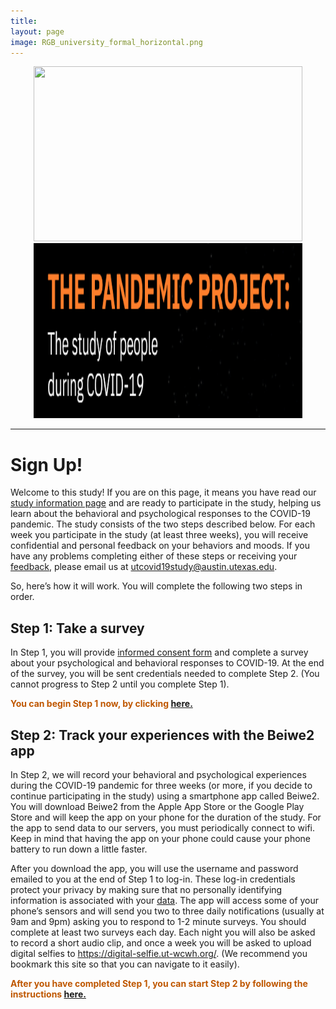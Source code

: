 ```yaml
---
title:
layout: page
image: RGB_university_formal_horizontal.png
---
```

<p align="center">
  <a href="http://covid19.ut-wcwh.org/">
  <img width="430" height="280" src="/images/covid19.png">
  </a>
  <a href="https://utpsyc.org/covid19/index.html">
  <img width="430" height="280" src="/images/pandemicproject.png">
  </a>
</p>

___
# Sign Up!

Welcome to this study! If you are on this page, it means you have read our [study information page](http://covid19.ut-wcwh.org/study-info/) and are ready to participate in the study, helping us learn about the behavioral and psychological responses to the COVID-19 pandemic. The study consists of the two steps described below. For each week you participate in the study (at least three weeks), you will receive confidential and personal feedback on your behaviors and moods. If you have any problems completing either of these steps or receiving your [feedback](http://covid19.ut-wcwh.org/study-info/#examples-of-feedback), please email us at <utcovid19study@austin.utexas.edu>.
 
So, here’s how it will work. You will complete the following two steps in order. 
 
## Step 1: Take a survey
In Step 1, you will provide <a href="https://drive.google.com/open?id=1rTROuTRnuLRAlj1MTkCKngwcSZzY_1J1" target="_blank">informed consent form</a> and complete a survey about your psychological and behavioral responses to COVID-19. At the end of the survey, you will be sent credentials needed to complete Step 2. (You cannot progress to Step 2 until you complete Step 1). 

<body>
  <p style="color:rgb(191, 87, 0);"><b>You can begin Step 1 now, by clicking <a href="https://redcap.prc.utexas.edu/redcap/surveys/?s=8EAHX9FARC" target="_blank">here.</a></b></p>
</body>


## Step 2: Track your experiences with the Beiwe2 app
In Step 2, we will record your behavioral and psychological experiences during the COVID-19 pandemic for three weeks (or more, if you decide to continue participating in the study) using a smartphone app called Beiwe2. You will download Beiwe2 from the Apple App Store or the Google Play Store and will keep the app on your phone for the duration of the study. For the app to send data to our servers, you must periodically connect to wifi. Keep in mind that having the app on your phone could cause your phone battery to run down a little faster.

After you download the app, you will use the username and password emailed to you at the end of Step 1 to log-in. These log-in credentials protect your privacy by making sure that no personally identifying information is associated with your <a href="http://covid19.ut-wcwh.org/study-info/#will-my-data-be-safe" target="_blank">data</a>. The app will access some of your phone’s sensors and will send you two to three daily notifications (usually at 9am and 9pm) asking you to respond to 1-2 minute surveys. You should complete at least two surveys each day. Each night you will also be asked to record a short audio clip, and once a week you will be asked to upload digital selfies to <a href="https://digital-selfie.ut-wcwh.org/" target="_blank">https://digital-selfie.ut-wcwh.org/</a>. (We recommend you bookmark this site so that you can navigate to it easily). 

<body>
  <p style="color:rgb(191, 87, 0);"><b>After you have completed Step 1, you can start Step 2 by following the instructions <a href="https://docs.google.com/document/d/1syvP9rfAXuCAVBL8L8LDDZCKRRQlE55UI9De19DLlsI/edit?usp=sharing" target="_blank">here.</a></b></p>
</body>

